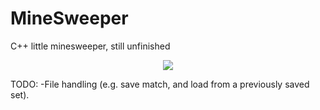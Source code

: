 # MineSweeper
C++ little minesweeper, still unfinished

<p align="center"><img src="http://i.imgur.com/t72xAyL.png" /</p>

TODO:
-File handling (e.g. save match, and load from a previously saved set).
